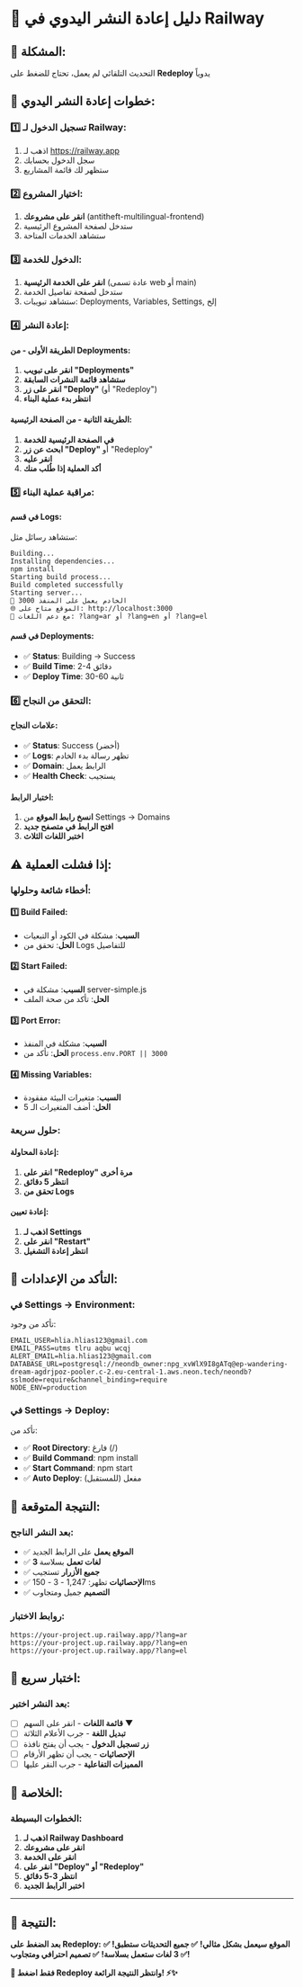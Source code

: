 # 🔄 دليل إعادة النشر اليدوي في Railway

## 🎯 **المشكلة:**
التحديث التلقائي لم يعمل، تحتاج للضغط على **Redeploy** يدوياً

## 🚀 **خطوات إعادة النشر اليدوي:**

### **1️⃣ تسجيل الدخول لـ Railway:**
1. اذهب لـ https://railway.app
2. سجل الدخول بحسابك
3. ستظهر لك قائمة المشاريع

### **2️⃣ اختيار المشروع:**
1. **انقر على مشروعك** (antitheft-multilingual-frontend)
2. ستدخل لصفحة المشروع الرئيسية
3. ستشاهد الخدمات المتاحة

### **3️⃣ الدخول للخدمة:**
1. **انقر على الخدمة الرئيسية** (عادة تسمى web أو main)
2. ستدخل لصفحة تفاصيل الخدمة
3. ستشاهد تبويبات: Deployments, Variables, Settings, إلخ

### **4️⃣ إعادة النشر:**

#### **الطريقة الأولى - من Deployments:**
1. **انقر على تبويب "Deployments"**
2. **ستشاهد قائمة النشرات السابقة**
3. **انقر على زر "Deploy"** (أو "Redeploy")
4. **انتظر بدء عملية البناء**

#### **الطريقة الثانية - من الصفحة الرئيسية:**
1. **في الصفحة الرئيسية للخدمة**
2. **ابحث عن زر "Deploy"** أو "Redeploy"
3. **انقر عليه**
4. **أكد العملية إذا طُلب منك**

### **5️⃣ مراقبة عملية البناء:**

#### **في قسم Logs:**
ستشاهد رسائل مثل:
```
Building...
Installing dependencies...
npm install
Starting build process...
Build completed successfully
Starting server...
🚀 الخادم يعمل على المنفذ 3000
🌐 الموقع متاح على: http://localhost:3000
🔗 مع دعم اللغات: ?lang=ar أو ?lang=en أو ?lang=el
```

#### **في قسم Deployments:**
- ✅ **Status**: Building → Success
- ✅ **Build Time**: 2-4 دقائق
- ✅ **Deploy Time**: 30-60 ثانية

### **6️⃣ التحقق من النجاح:**

#### **علامات النجاح:**
- ✅ **Status**: Success (أخضر)
- ✅ **Logs**: تظهر رسالة بدء الخادم
- ✅ **Domain**: الرابط يعمل
- ✅ **Health Check**: يستجيب

#### **اختبار الرابط:**
1. **انسخ رابط الموقع** من Settings → Domains
2. **افتح الرابط في متصفح جديد**
3. **اختبر اللغات الثلاث**

## ⚠️ **إذا فشلت العملية:**

### **أخطاء شائعة وحلولها:**

#### **1️⃣ Build Failed:**
- **السبب**: مشكلة في الكود أو التبعيات
- **الحل**: تحقق من Logs للتفاصيل

#### **2️⃣ Start Failed:**
- **السبب**: مشكلة في server-simple.js
- **الحل**: تأكد من صحة الملف

#### **3️⃣ Port Error:**
- **السبب**: مشكلة في المنفذ
- **الحل**: تأكد من `process.env.PORT || 3000`

#### **4️⃣ Missing Variables:**
- **السبب**: متغيرات البيئة مفقودة
- **الحل**: أضف المتغيرات الـ 5

### **حلول سريعة:**

#### **إعادة المحاولة:**
1. **انقر على "Redeploy" مرة أخرى**
2. **انتظر 5 دقائق**
3. **تحقق من Logs**

#### **إعادة تعيين:**
1. **اذهب لـ Settings**
2. **انقر على "Restart"**
3. **انتظر إعادة التشغيل**

## 🔧 **التأكد من الإعدادات:**

### **في Settings → Environment:**
تأكد من وجود:
```
EMAIL_USER=hlia.hlias123@gmail.com
EMAIL_PASS=utms tlru aqbu wcqj
ALERT_EMAIL=hlia.hlias123@gmail.com
DATABASE_URL=postgresql://neondb_owner:npg_xvWlX9I8gATq@ep-wandering-dream-agdrjpoz-pooler.c-2.eu-central-1.aws.neon.tech/neondb?sslmode=require&channel_binding=require
NODE_ENV=production
```

### **في Settings → Deploy:**
تأكد من:
- ✅ **Root Directory**: فارغ (/)
- ✅ **Build Command**: npm install
- ✅ **Start Command**: npm start
- ✅ **Auto Deploy**: مفعل (للمستقبل)

## 🎯 **النتيجة المتوقعة:**

### **بعد النشر الناجح:**
- ✅ **الموقع يعمل** على الرابط الجديد
- ✅ **3 لغات تعمل** بسلاسة
- ✅ **جميع الأزرار** تستجيب
- ✅ **الإحصائيات** تظهر: 1,247 - 3 - 150ms
- ✅ **التصميم** جميل ومتجاوب

### **روابط الاختبار:**
```
https://your-project.up.railway.app/?lang=ar
https://your-project.up.railway.app/?lang=en
https://your-project.up.railway.app/?lang=el
```

## 📱 **اختبار سريع:**

### **بعد النشر اختبر:**
- [ ] **قائمة اللغات** - انقر على السهم ▼
- [ ] **تبديل اللغة** - جرب الأعلام الثلاثة
- [ ] **زر تسجيل الدخول** - يجب أن يفتح نافذة
- [ ] **الإحصائيات** - يجب أن تظهر الأرقام
- [ ] **المميزات التفاعلية** - جرب النقر عليها

## 🎉 **الخلاصة:**

### **الخطوات البسيطة:**
1. **اذهب لـ Railway Dashboard**
2. **انقر على مشروعك**
3. **انقر على الخدمة**
4. **انقر على "Deploy" أو "Redeploy"**
5. **انتظر 3-5 دقائق**
6. **اختبر الرابط الجديد**

---

## 🚀 **النتيجة:**

**بعد الضغط على Redeploy:**
**✅ الموقع سيعمل بشكل مثالي!**
**✅ جميع التحديثات ستطبق!**
**✅ 3 لغات ستعمل بسلاسة!**
**✅ تصميم احترافي ومتجاوب!**

**🎯 فقط اضغط Redeploy وانتظر النتيجة الرائعة! ⚡✨**
